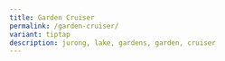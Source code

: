 ```yaml
---
title: Garden Cruiser
permalink: /garden-cruiser/
variant: tiptap
description: jurong, lake, gardens, garden, cruiser
---
```

<p></p>